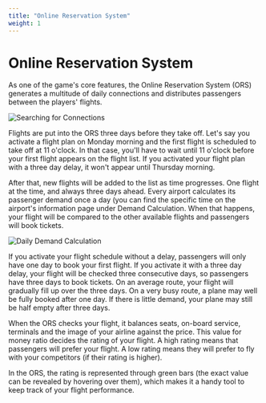 ```yaml
---
title: "Online Reservation System"
weight: 1
---
```


# Online Reservation System

As one of the game's core features, the Online Reservation System (ORS) generates a multitude of daily connections and distributes passengers between the players' flights.

![Searching for Connections](ORS_01.png "Searching for Connections")

Flights are put into the ORS three days before they take off. Let's say you activate a flight plan on Monday morning and the first flight is scheduled to take off at 11 o'clock. In that case, you'll have to wait until 11 o'clock before your first flight appears on the flight list. If you activated your flight plan with a three day delay, it won't appear until Thursday morning.

After that, new flights will be added to the list as time progresses. One flight at the time, and always three days ahead.
Every airport calculates its passenger demand once a day (you can find the specific time on the airport's information page under Demand Calculation. When that happens, your flight will be compared to the other available flights and passengers will book tickets.

![Daily Demand Calculation](demand_calculation_01.png "Daily Demand Calculation")

If you activate your flight schedule without a delay, passengers will only have one day to book your first flight. If you activate it with a three day delay, your flight will be checked three consecutive days, so passengers have three days to book tickets. On an average route, your flight will gradually fill up over the three days. On a very busy route, a plane may well be fully booked after one day. If there is little demand, your plane may still be half empty after three days.

When the ORS checks your flight, it balances seats, on-board service, terminals and the image of your airline against the price. This value for money ratio decides the rating of your flight. A high rating means that passengers will prefer your flight. A low rating means they will prefer to fly with your competitors (if their rating is higher).

In the ORS, the rating is represented through green bars (the exact value can be revealed by hovering over them), which makes it a handy tool to keep track of your flight performance.
